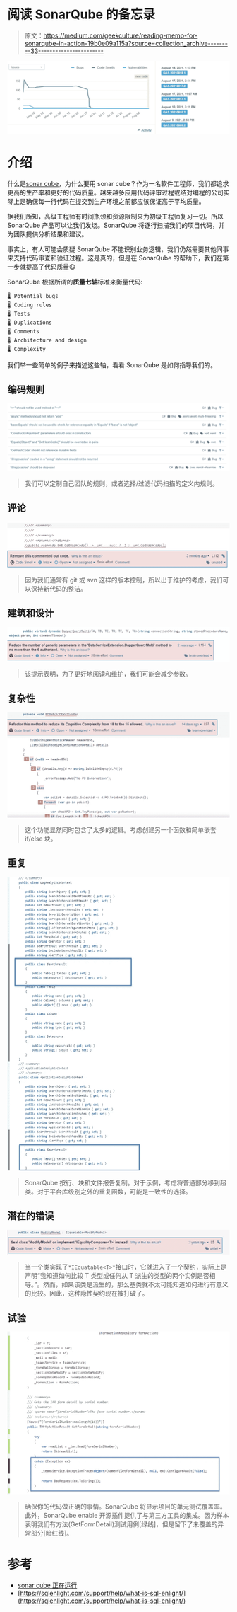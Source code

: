 # 阅读 SonarQube 的备忘录

> 原文：<https://medium.com/geekculture/reading-memo-for-sonarqube-in-action-19b0e09a115a?source=collection_archive---------33----------------------->

![](img/e25e01248d79f6006e8bae452e462b02.png)

# 介绍

什么是[sonar cube](https://docs.sonarqube.org/latest/)，为什么要用 sonar cube？作为一名软件工程师，我们都追求更高的生产率和更好的代码质量。越来越多应用代码评审过程或结对编程的公司实际上是确保每一行代码在提交到生产环境之前都应该保证高于平均质量。

据我们所知，高级工程师有时间瓶颈和资源限制来为初级工程师复习一切。所以 SonarQube 产品可以让我们发烧。SonarQube 将逐行扫描我们的项目代码，并为团队提供分析结果和建议。

事实上，有人可能会质疑 SonarQube 不能识别业务逻辑，我们仍然需要其他同事来支持代码审查和验证过程。这是真的，但是在 SonarQube 的帮助下，我们在第一步就提高了代码质量😃

SonarQube 根据所谓的**质量七轴**标准来衡量代码:

```
🌡 Potential bugs
🌡 Coding rules
🌡 Tests
🌡 Duplications
🌡 Comments
🌡 Architecture and design
🌡 Complexity
```

我们举一些简单的例子来描述这些轴，看看 SonarQube 是如何指导我们的。

## 编码规则

![](img/1a6025c9911f71972474538b36159260.png)

> 我们可以定制自己团队的规则，或者选择/过滤代码扫描的定义内规则。

## 评论

![](img/1e0c8719f8e652939ce58620c6e9e7e4.png)

> 因为我们通常有 git 或 svn 这样的版本控制，所以出于维护的考虑，我们可以保持新代码的整洁。

## 建筑和设计

![](img/c4eec240387debe4f8c003e8c502790c.png)

> 该提示表明，为了更好地阅读和维护，我们可能会减少参数。

## 复杂性

![](img/17596c4b087a0f0efc059bfa0e54a11c.png)

> 这个功能显然同时包含了太多的逻辑。考虑创建另一个函数和简单嵌套 if/else 块。

## 重复

![](img/0b1451cfaa5b3cb0ff21192e1ef72aa6.png)

> SonarQube 按行、块和文件报告复制。对于示例，考虑将普通部分移到超类。对于平台库级别之外的重复函数，可能是一致性的选择。

## 潜在的错误

![](img/4b0b7563133fc77052ff27dc26f12ab9.png)

> 当一个类实现了`*IEquatable<T>*`接口时，它就进入了一个契约，实际上是声明“我知道如何比较 T 类型或任何从 T 派生的类型的两个实例是否相等。”。然而，如果该类是派生的，那么基类就不太可能知道如何进行有意义的比较。因此，这种隐性契约现在被打破了。

## 试验

![](img/e8d052b43a5c74230ab7fc26426416a4.png)

> 确保你的代码做正确的事情。SonarQube 将显示项目的单元测试覆盖率。此外，SonarQube enable 开源插件提供了与第三方工具的集成。因为样本表明我们有方法(GetFormDetail)测试用例[绿线]，但是留下了未覆盖的异常部分[暗红线]。

# 参考

*   [sonar cube 正在运行](https://livebook.manning.com/book/sonarqube-in-action/about-this-book/)
*   [https://sqlenlight.com/support/help/what-is-sql-enlight/](https://sqlenlight.com/support/help/what-is-sql-enlight/)